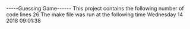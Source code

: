 -----Guessing Game------
This project contains the following number of code lines
26
The make file was run at the following time
Wednesday 14 2018 09:01:38

